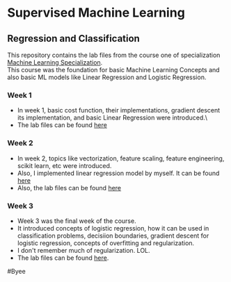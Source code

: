 # Supervised Machine Learning
## Regression and Classification
This repository contains the lab files from the course one of specialization [Machine Learning Specialization](https://www.coursera.org/specializations/machine-learning-introduction).\
This course was the foundation for basic Machine Learning Concepts and also basic ML models like Linear Regression and Logistic Regression.
### Week 1
- In week 1, basic cost function, their implementations, gradient descent its implementation, and basic Linear Regression were introduced.\
- The lab files can be found [here](/Course_1/Week_1/Lab%20Files)
### Week 2
- In week 2, topics like vectorization, feature scaling, feature engineering, scikit learn, etc were introduced.
- Also, I implemented linear regression model by myself. It can be found [here](/Course_1/Week_2/Lab%20Files/C1_W2_Linear_Regression_Self_Implementation.ipynb)
- Also, the lab files can be found [here](/Course_1/Week_2/Lab%20Files)
### Week 3
- Week 3 was the final week of the course.
- It introduced concepts of logistic regression, how it can be used in classification problems, decisiion boundaries, gradient descent for logistic regression, concepts of overfitting and regularization.
- I don't remember much of regularization. LOL.
- The lab files can be found [here](/Week_3).

#Byee
